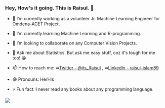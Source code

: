 ### Hey, How's it going. This is Raisul. 👋


- 🔭 I’m currently working as a volunteer Jr. Machine Learning Engineer for Omdena-ACET Project.
- 🌱 I’m currently learning Machine Learning and R-programming.
- 👯 I’m looking to collaborate on any Computer Vision Projects.
- 💬 Ask me about Statistics. But ask me easy stuff, coz it's tough for me too! 😁
- 📫 How to reach me: ➡[Twitter - @its_Raisul](https://twitter.com/its_Raisul) , ➡[LinkedIn - raisul-islam89](https://www.linkedin.com/in/raisul-islam89/)
- 😄 Pronouns: He/His

- ⚡ Fun fact: I never read any books about any programming language.

<img src="https://github-readme-stats.vercel.app/api?username=Raisul-BD&&show_icons=true&title_color=ffffff&icon_color=bb2acf&text_color=daf7dc&bg_color=151515"> 
